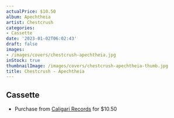 ```yaml
---
actualPrice: $10.50
album: Apechtheia
artist: Chestcrush
categories:
- Cassette
date: '2023-01-02T06:02:43'
draft: false
images:
- /images/covers/chestcrush-apechtheia.jpg
inStock: true
thumbnailImage: /images/covers/chestcrush-apechtheia-thumb.jpg
title: Chestcrush - Apechtheia
---
```


## Cassette
* Purchase from [Caligari Records](https://caligarirecords.storenvy.com/products/36347962-chestcrush-apechtheia) for $10.50
